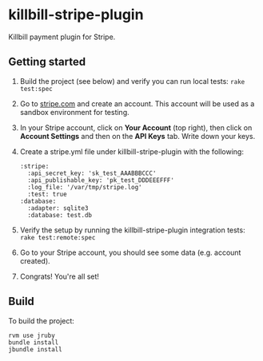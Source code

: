 killbill-stripe-plugin
======================

Killbill payment plugin for Stripe.

Getting started
---------------

1. Build the project (see below) and verify you can run local tests: `rake test:spec`
2. Go to [stripe.com](http://stripe.com/) and create an account. This account will be used as a sandbox environment for testing.
3. In your Stripe account, click on **Your Account** (top right), then click on **Account Settings** and then on the **API Keys** tab. Write down your keys.
4. Create a stripe.yml file under killbill-stripe-plugin with the following:

    ```
    :stripe:
      :api_secret_key: 'sk_test_AAABBBCCC'
      :api_publishable_key: 'pk_test_DDDEEEFFF'
      :log_file: '/var/tmp/stripe.log'
      :test: true
    :database:
      :adapter: sqlite3
      :database: test.db
    ```

5. Verify the setup by running the killbill-stripe-plugin integration tests: `rake test:remote:spec`
6. Go to your Stripe account, you should see some data (e.g. account created).
7. Congrats! You're all set!


Build
-----

To build the project:

    rvm use jruby
    bundle install
    jbundle install
